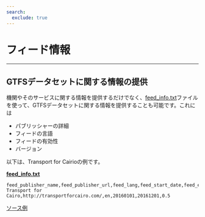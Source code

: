```yaml
---
search:
  exclude: true
---
```


# フィード情報

<hr>

## GTFSデータセットに関する情報の提供

機関やそのサービスに関する情報を提供するだけでなく、[feed_info.txt](../../reference/#feed_infotxt)ファイルを使って、GTFSデータセットに関する情報を提供することも可能です。これには

- パブリッシャーの詳細
- フィードの言語
- フィードの有効性
- バージョン

以下は、Transport for Cairioの例です。

[**feed_info.txt**](../../reference/#feed_infotxt)

    feed_publisher_name,feed_publisher_url,feed_lang,feed_start_date,feed_end_date,feed_version
    Transport for Cairo,http://transportforcairo.com/,en,20160101,20161201,0.5

[ソース例](https://github.com/transportforcairo/Metro-GTFS/archive/master.zip#Metro-GTFS-master)
